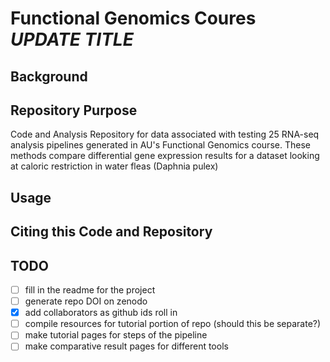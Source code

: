 # Functional Genomics Coures *UPDATE TITLE*

## Background

## Repository Purpose

Code and Analysis Repository for data associated with testing 25 RNA-seq analysis pipelines generated in AU's Functional Genomics course. These methods compare differential gene expression results for a dataset looking at caloric restriction in water fleas (Daphnia pulex)

## Usage

## Citing this Code and Repository


## TODO
- [ ] fill in the readme for the project
- [ ] generate repo DOI on zenodo
- [X] add collaborators as github ids roll in
- [ ] compile resources for tutorial portion of repo (should this be separate?)
- [ ] make tutorial pages for steps of the pipeline
- [ ] make comparative result pages for different tools
